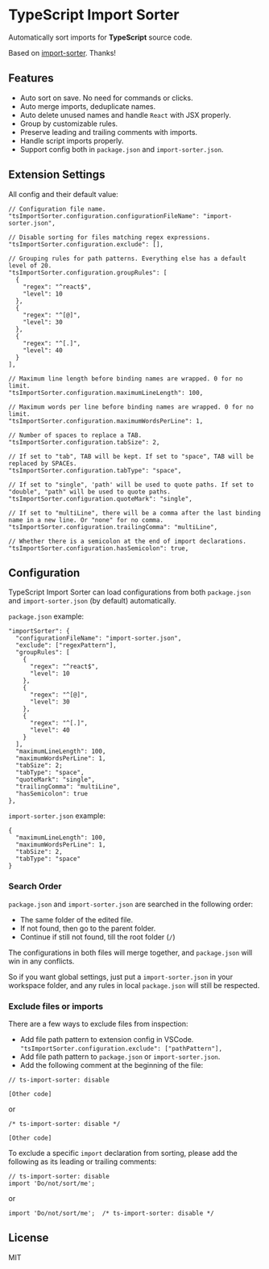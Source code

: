 # TypeScript Import Sorter

Automatically sort imports for **TypeScript** source code.

Based on [import-sorter](https://github.com/SoominHan/import-sorter). Thanks!

## Features

- Auto sort on save. No need for commands or clicks.
- Auto merge imports, deduplicate names.
- Auto delete unused names and handle `React` with JSX properly.
- Group by customizable rules.
- Preserve leading and trailing comments with imports.
- Handle script imports properly.
- Support config both in `package.json` and `import-sorter.json`.

## Extension Settings

All config and their default value:

```{.json}
// Configuration file name.
"tsImportSorter.configuration.configurationFileName": "import-sorter.json",

// Disable sorting for files matching regex expressions.
"tsImportSorter.configuration.exclude": [],

// Grouping rules for path patterns. Everything else has a default level of 20.
"tsImportSorter.configuration.groupRules": [
  {
    "regex": "^react$",
    "level": 10
  },
  {
    "regex": "^[@]",
    "level": 30
  },
  {
    "regex": "^[.]",
    "level": 40
  }
],

// Maximum line length before binding names are wrapped. 0 for no limit.
"tsImportSorter.configuration.maximumLineLength": 100,

// Maximum words per line before binding names are wrapped. 0 for no limit.
"tsImportSorter.configuration.maximumWordsPerLine": 1,

// Number of spaces to replace a TAB.
"tsImportSorter.configuration.tabSize": 2,

// If set to "tab", TAB will be kept. If set to "space", TAB will be replaced by SPACEs.
"tsImportSorter.configuration.tabType": "space",

// If set to "single", 'path' will be used to quote paths. If set to "double", "path" will be used to quote paths.
"tsImportSorter.configuration.quoteMark": "single",

// If set to "multiLine", there will be a comma after the last binding name in a new line. Or "none" for no comma.
"tsImportSorter.configuration.trailingComma": "multiLine",

// Whether there is a semicolon at the end of import declarations.
"tsImportSorter.configuration.hasSemicolon": true,
```

## Configuration

TypeScript Import Sorter can load configurations from both `package.json` and `import-sorter.json` (by default) automatically.

`package.json` example:

```{.json}
"importSorter": {
  "configurationFileName": "import-sorter.json",
  "exclude": ["regexPattern"],
  "groupRules": [
    {
      "regex": "^react$",
      "level": 10
    },
    {
      "regex": "^[@]",
      "level": 30
    },
    {
      "regex": "^[.]",
      "level": 40
    }
  ],
  "maximumLineLength": 100,
  "maximumWordsPerLine": 1,
  "tabSize": 2;
  "tabType": "space",
  "quoteMark": "single",
  "trailingComma": "multiLine",
  "hasSemicolon": true
},
```

`import-sorter.json` example:

```{.json}
{
  "maximumLineLength": 100,
  "maximumWordsPerLine": 1,
  "tabSize": 2,
  "tabType": "space"
}
```

### Search Order

`package.json` and `import-sorter.json` are searched in the following order:

- The same folder of the edited file.
- If not found, then go to the parent folder.
- Continue if still not found, till the root folder (`/`)

The configurations in both files will merge together, and `package.json` will win in any conflicts.

So if you want global settings, just put a `import-sorter.json` in your workspace folder, and any rules in local `package.json` will still be respected.

### Exclude files or imports

There are a few ways to exclude files from inspection:

- Add file path pattern to extension config in VSCode.
  `"tsImportSorter.configuration.exclude": ["pathPattern"],`
- Add file path pattern to `package.json` or `import-sorter.json`.
- Add the following comment at the beginning of the file:

```{.ts}
// ts-import-sorter: disable

[Other code]
```

or

```{.ts}
/* ts-import-sorter: disable */

[Other code]
```

To exclude a specific `import` declaration from sorting, please add the following as its leading or trailing comments:

```{.ts}
// ts-import-sorter: disable
import 'Do/not/sort/me';
```

or

```{.ts}
import 'Do/not/sort/me';  /* ts-import-sorter: disable */
```

## License

MIT
